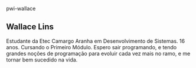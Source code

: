 pwi-wallace
   
## Wallace Lins
Estudante da Etec Camargo Aranha em Desenvolvimento de Sistemas.
16 anos.
Cursando o Primeiro Módulo. 
Espero sair programando, e tendo grandes noções de programação para evoluir cada vez mais no ramo, e me tornar bem sucedido na vida. 